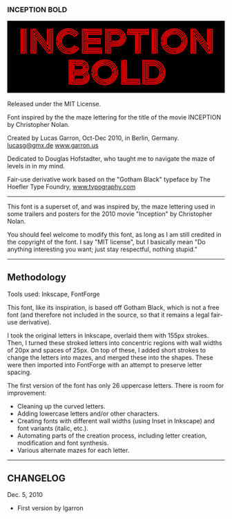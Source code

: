 ### INCEPTION BOLD

![Inception Bold](https://github.com/lgarron/inception-font/raw/master/images/InceptionBold.png)

Released under the MIT License.

Font inspired by the the maze lettering for the title of the movie INCEPTION
by Christopher Nolan.

Created by Lucas Garron, Oct-Dec 2010, in Berlin, Germany.
lucasg@gmx.de
www.garron.us

Dedicated to Douglas Hofstadter, who taught me to navigate the maze of levels
in in my mind.

Fair-use derivative work based on the "Gotham Black" typeface by
The Hoefler Type Foundry, www.typography.com


------------------------------------------

This font is a superset of, and was inspired by, the maze lettering used
in some trailers and posters for the 2010 movie "Inception" by Christopher Nolan. 

You should feel welcome to modify this font, as long as I am still credited
in the copyright of the font. I say "MIT license", but I basically mean
"Do anything interesting you want; just stay respectful, nothing stupid."

------------------------------------------
## Methodology

Tools used: Inkscape, FontForge

This font, like its inspiration, is based off Gotham Black, which is not
a free font (and therefore not included in the source, so that it remains
a legal fair-use derivative).

I took the original letters in Inkscape, overlaid them with 155px strokes.
Then, I turned these stroked letters into concentric regions with wall
widths of 20px and spaces of 25px. On top of these, I added short strokes
to change the letters into mazes, and merged these into the shapes.
These were then imported into FontForge with an attempt to preserve
letter spacing.

The first version of the font has only 26 uppercase letters. There is
room for improvement:
- Cleaning up the curved letters.
- Adding lowercase letters and/or other characters.
- Creating fonts with different wall widths (using Inset in Inkscape)
    and font variants (italic, etc.).
- Automating parts of the creation process, including letter creation,
    modification and font synthesis.
- Various alternate mazes for each letter.

------------------------------------------
## CHANGELOG

Dec. 5, 2010
- First version by lgarron
